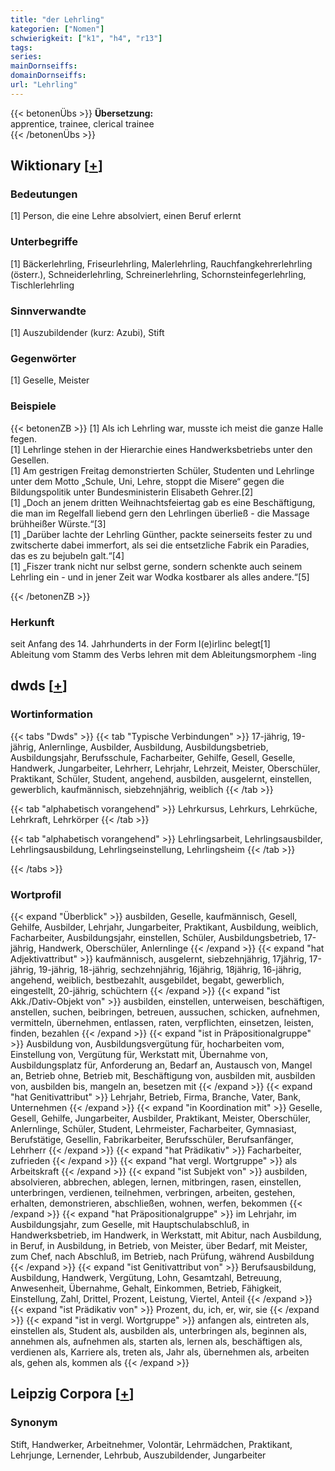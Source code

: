 ```yaml
---
title: "der Lehrling"
kategorien: ["Nomen"]
schwierigkeit: ["k1", "h4", "r13"]
tags:
series:
mainDornseiffs:
domainDornseiffs:
url: "Lehrling"
---
```


{{< betonenÜbs >}}
**Übersetzung:**  
apprentice, trainee, clerical trainee  
{{< /betonenÜbs >}}

## Wiktionary [[+](https://de.wiktionary.org/wiki/Lehrling)]

### Bedeutungen
[1] Person, die eine Lehre absolviert, einen Beruf erlernt  

### Unterbegriffe
[1] Bäckerlehrling, Friseurlehrling, Malerlehrling, Rauchfangkehrerlehrling (österr.), Schneiderlehrling, Schreinerlehrling, Schornsteinfegerlehrling, Tischlerlehrling  

### Sinnverwandte
[1] Auszubildender (kurz: Azubi), Stift  

### Gegenwörter
[1] Geselle, Meister  

### Beispiele
{{< betonenZB >}}
[1] Als ich Lehrling war, musste ich meist die ganze Halle fegen.  
[1] Lehrlinge stehen in der Hierarchie eines Handwerksbetriebs unter den Gesellen.  
[1] Am gestrigen Freitag demonstrierten Schüler, Studenten und Lehrlinge unter dem Motto „Schule, Uni, Lehre, stoppt die Misere“ gegen die Bildungspolitik unter Bundesministerin Elisabeth Gehrer.[2]  
[1] „Doch an jenem dritten Weihnachtsfeiertag gab es eine Beschäftigung, die man im Regelfall liebend gern den Lehrlingen überließ - die Massage brühheißer Würste.“[3]  
[1] „Darüber lachte der Lehrling Günther, packte seinerseits fester zu und zwitscherte dabei immerfort, als sei die entsetzliche Fabrik ein Paradies, das es zu bejubeln galt.“[4]  
[1] „Fiszer trank nicht nur selbst gerne, sondern schenkte auch seinem Lehrling ein - und in jener Zeit war Wodka kostbarer als alles andere.“[5]  

{{< /betonenZB >}}
### Herkunft
seit Anfang des 14. Jahrhunderts in der Form l(e)irlinc belegt[1]  
Ableitung vom Stamm des Verbs lehren mit dem Ableitungsmorphem -ling  



## dwds [[+](https://www.dwds.de/wb/Lehrling)]

### Wortinformation
{{< tabs "Dwds" >}}
{{< tab "Typische Verbindungen" >}}
17-jährig, 19-jährig, Anlernlinge, Ausbilder, Ausbildung, Ausbildungsbetrieb, Ausbildungsjahr, Berufsschule, Facharbeiter, Gehilfe, Gesell, Geselle, Handwerk, Jungarbeiter, Lehrherr, Lehrjahr, Lehrzeit, Meister, Oberschüler, Praktikant, Schüler, Student, angehend, ausbilden, ausgelernt, einstellen, gewerblich, kaufmännisch, siebzehnjährig, weiblich
{{< /tab >}}

{{< tab "alphabetisch vorangehend" >}}
Lehrkursus, Lehrkurs, Lehrküche, Lehrkraft, Lehrkörper
{{< /tab >}}

{{< tab "alphabetisch vorangehend" >}}
Lehrlingsarbeit, Lehrlingsausbilder, Lehrlingsausbildung, Lehrlingseinstellung, Lehrlingsheim
{{< /tab >}}

{{< /tabs >}}

### Wortprofil
{{< expand "Überblick" >}} ausbilden, Geselle, kaufmännisch, Gesell, Gehilfe, Ausbilder, Lehrjahr, Jungarbeiter, Praktikant, Ausbildung, weiblich, Facharbeiter, Ausbildungsjahr, einstellen, Schüler, Ausbildungsbetrieb, 17-jährig, Handwerk, Oberschüler, Anlernlinge {{< /expand >}}
{{< expand "hat Adjektivattribut" >}} kaufmännisch, ausgelernt, siebzehnjährig, 17jährig, 17-jährig, 19-jährig, 18-jährig, sechzehnjährig, 16jährig, 18jährig, 16-jährig, angehend, weiblich, bestbezahlt, ausgebildet, begabt, gewerblich, eingestellt, 20-jährig, schüchtern {{< /expand >}}
{{< expand "ist Akk./Dativ-Objekt von" >}} ausbilden, einstellen, unterweisen, beschäftigen, anstellen, suchen, beibringen, betreuen, aussuchen, schicken, aufnehmen, vermitteln, übernehmen, entlassen, raten, verpflichten, einsetzen, leisten, finden, bezahlen {{< /expand >}}
{{< expand "ist in Präpositionalgruppe" >}} Ausbildung von, Ausbildungsvergütung für, hocharbeiten vom, Einstellung von, Vergütung für, Werkstatt mit, Übernahme von, Ausbildungsplatz für, Anforderung an, Bedarf an, Austausch von, Mangel an, Betrieb ohne, Betrieb mit, Beschäftigung von, ausbilden mit, ausbilden von, ausbilden bis, mangeln an, besetzen mit {{< /expand >}}
{{< expand "hat Genitivattribut" >}} Lehrjahr, Betrieb, Firma, Branche, Vater, Bank, Unternehmen {{< /expand >}}
{{< expand "in Koordination mit" >}} Geselle, Gesell, Gehilfe, Jungarbeiter, Ausbilder, Praktikant, Meister, Oberschüler, Anlernlinge, Schüler, Student, Lehrmeister, Facharbeiter, Gymnasiast, Berufstätige, Gesellin, Fabrikarbeiter, Berufsschüler, Berufsanfänger, Lehrherr {{< /expand >}}
{{< expand "hat Prädikativ" >}} Facharbeiter, zufrieden {{< /expand >}}
{{< expand "hat vergl. Wortgruppe" >}} als Arbeitskraft {{< /expand >}}
{{< expand "ist Subjekt von" >}} ausbilden, absolvieren, abbrechen, ablegen, lernen, mitbringen, rasen, einstellen, unterbringen, verdienen, teilnehmen, verbringen, arbeiten, gestehen, erhalten, demonstrieren, abschließen, wohnen, werfen, bekommen {{< /expand >}}
{{< expand "hat Präpositionalgruppe" >}} im Lehrjahr, im Ausbildungsjahr, zum Geselle, mit Hauptschulabschluß, in Handwerksbetrieb, im Handwerk, in Werkstatt, mit Abitur, nach Ausbildung, in Beruf, in Ausbildung, in Betrieb, von Meister, über Bedarf, mit Meister, zum Chef, nach Abschluß, im Betrieb, nach Prüfung, während Ausbildung {{< /expand >}}
{{< expand "ist Genitivattribut von" >}} Berufsausbildung, Ausbildung, Handwerk, Vergütung, Lohn, Gesamtzahl, Betreuung, Anwesenheit, Übernahme, Gehalt, Einkommen, Betrieb, Fähigkeit, Einstellung, Zahl, Drittel, Prozent, Leistung, Viertel, Anteil {{< /expand >}}
{{< expand "ist Prädikativ von" >}} Prozent, du, ich, er, wir, sie {{< /expand >}}
{{< expand "ist in vergl. Wortgruppe" >}} anfangen als, eintreten als, einstellen als, Student als, ausbilden als, unterbringen als, beginnen als, annehmen als, aufnehmen als, starten als, lernen als, beschäftigen als, verdienen als, Karriere als, treten als, Jahr als, übernehmen als, arbeiten als, gehen als, kommen als {{< /expand >}}

## Leipzig Corpora [[+](https://corpora.uni-leipzig.de/en/res?word=Lehrling&corpusId=deu_newscrawl-public_2018)]


### Synonym
Stift, Handwerker, Arbeitnehmer, Volontär, Lehrmädchen, Praktikant, Lehrjunge, Lernender, Lehrbub, Auszubildender, Jungarbeiter


